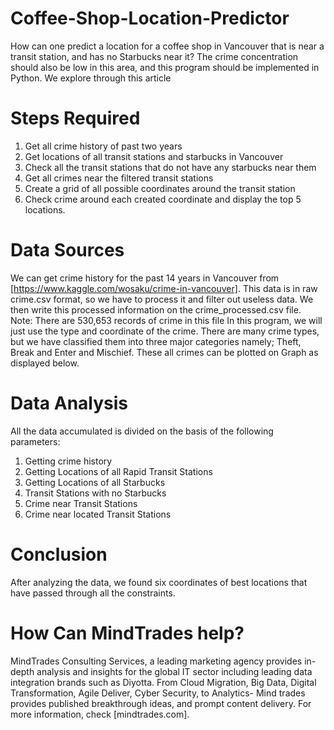 # Coffee-Shop-Location-Predictor
How can one predict a location for a coffee shop in Vancouver that is near a transit station, and has no Starbucks near it? The crime concentration should also be low in this area, and this program should be implemented in Python. We explore through this article
# Steps Required
1. Get all crime history of past two years
2. Get locations of all transit stations and starbucks in Vancouver
3. Check all the transit stations that do not have any starbucks near them
4. Get all crimes near the filtered transit stations
5. Create a grid of all possible coordinates around the transit station
6. Check crime around each created coordinate and display the top 5 locations.
# Data Sources
We can get crime history for the past 14 years in Vancouver from [https://www.kaggle.com/wosaku/crime-in-vancouver]. This data is in raw crime.csv format, so we have to process it and filter out useless data. We then write this processed information on the crime_processed.csv file.
Note: There are 530,653 records of crime in this file
In this program, we will just use the type and coordinate of the crime. There are many crime types, but we have classified them into three major categories namely;
Theft, Break and Enter and Mischief. 
These all crimes can be plotted on Graph as displayed below.
# Data Analysis
All the data accumulated is divided on the basis of the following parameters: 
1. Getting crime history
2. Getting Locations of all Rapid Transit Stations
3. Getting Locations of all Starbucks
4. Transit Stations with no Starbucks
5. Crime near Transit Stations
6. Crime near located Transit Stations
# Conclusion
After analyzing the data, we found six coordinates of best locations that have passed through all the constraints. 
# How Can MindTrades help? 
MindTrades Consulting Services, a leading marketing agency provides in-depth analysis and insights for the global IT sector including leading data integration brands such as Diyotta. From Cloud Migration, Big Data, Digital Transformation, Agile Deliver, Cyber Security, to Analytics- Mind trades provides published breakthrough ideas, and prompt content delivery. For more information, check [mindtrades.com].

